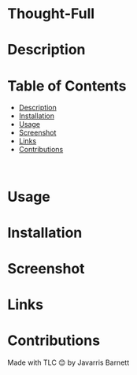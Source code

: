# Thought-Full

# Description


# Table of Contents

  - [Description](#description)
  - [Installation](#installation)
  - [Usage](#usage)
  - [Screenshot](#screenshot)
  - [Links](#links)
  - [Contributions](#contributions)
  <br />
  
  
  # Usage
  
  
  
# Installation


# Screenshot 


# Links


# Contributions

Made with TLC 😊 by Javarris Barnett
